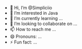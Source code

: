 - 👋 Hi, I’m @Simpliciio
- 👀 I’m interested in Java
- 🌱 I’m currently learning ...
- 💞️ I’m looking to collaborate on ...
- 📫 How to reach me ...
- 😄 Pronouns: ...
- ⚡ Fun fact: ...

<!---
Simpliciio/Simpliciio is a ✨ special ✨ repository because its `README.md` (this file) appears on your GitHub profile.
You can click the Preview link to take a look at your changes.
--->
